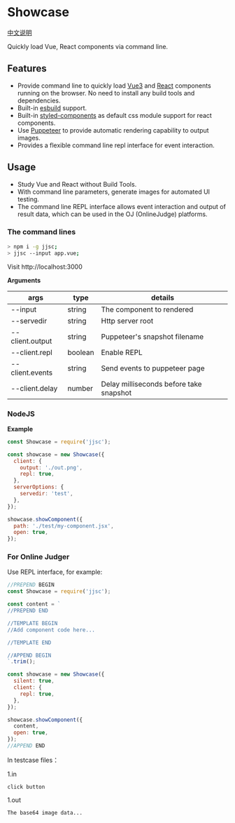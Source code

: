 # Showcase

[中文说明](README-CN.md)

Quickly load Vue, React components via command line.

## Features

- Provide command line to quickly load [Vue3](https://vuejs.org/) and [React](https://reactjs.org/) components running on the browser. No need to install any build tools and dependencies.
- Built-in [esbuild](https://esbuild.github.io/) support.
- Built-in [styled-components](https://github.com/styled-components/styled-components) as default css module support for react components.
- Use [Puppeteer](ttps://github.com/puppeteer/puppeteer) to provide automatic rendering capability to output images.
- Provides a flexible command line repl interface for event interaction.

## Usage

- Study Vue and React without Build Tools.
- With command line parameters, generate images for automated UI testing.
- The command line REPL interface allows event interaction and output of result data, which can be used in the OJ (OnlineJudge) platforms.

### The command lines

```bash
> npm i -g jjsc;
> jjsc --input app.vue;
```

Visit http://localhost:3000

**Arguments**

| args | type | details |
| --- | --- | --- |
| --input | string | The component to rendered |
| --servedir | string | Http server root |
| --client.output | string | Puppeteer's snapshot filename |
| --client.repl | boolean | Enable REPL |
| --client.events | string | Send events to puppeteer page |
| --client.delay | number | Delay milliseconds before take snapshot |

### NodeJS

**Example**

```js
const Showcase = require('jjsc');

const showcase = new Showcase({
  client: {
    output: './out.png',
    repl: true,
  },
  serverOptions: {
    servedir: 'test',
  },
});

showcase.showComponent({
  path: './test/my-component.jsx',
  open: true,
});
```

### For Online Judger

Use REPL interface, for example:

```js
//PREPEND BEGIN
const Showcase = require('jjsc');

const content = `
//PREPEND END

//TEMPLATE BEGIN
//Add component code here...

//TEMPLATE END

//APPEND BEGIN
`.trim();

const showcase = new Showcase({
  silent: true,
  client: {
    repl: true,
  },
});

showcase.showComponent({
  content,
  open: true,
});
//APPEND END
```

In testcase files：

1.in

```
click button
```

1.out

```
The base64 image data...
```


